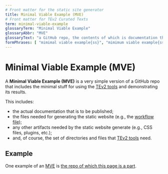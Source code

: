 ```yaml
---
# Front matter for the static site generator
title: Minimal Viable Example (MVE)
# Front matter for TEv2 Curated Texts
term: minimal-viable-example
glossaryTerm: "Minimal Viable Example"
glossaryAbbr: "MVE"
glossaryText: "a GitHub repo, the contents of which is documentation that is published as a static website using GitHub Pages or Jekyll, and that includes the minimal stuff for using the [TEv2 tools](@tev2) and demonstrating its results."
formPhrases: [ "mimimal viable example{ss}", "mimimum viable example{ss}", "mve{ss}" ]
---
```


# Minimal Viable Example (MVE) 

A **Minimal Viable Example (MVE)** is a very simple version of a GitHub repo that includes the minimal stuff for using the [TEv2 tools](@tev2) and demonstrating its results.

This includes:

- the actual documentation that is to be published;
- the files needed for generating the static website (e.g., the [workflow file](@));
- any other artifacts needed by the static website generate (e.g., CSS files, plugins, etc.);
- and, of course, the set of directories and files that [TEv2 tools](@tev2) need.

## Example

One example of an [MVE](@) is [the repo of which this page is a part](https://github.com/tno-terminology-design/tev2-mve).